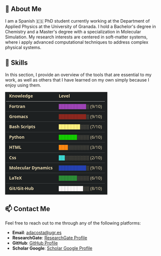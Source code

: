 ## 🚀 About Me


I am a Spanish 🇪🇸 PhD student currently working at the Department of Applied Physics at the University of Granada. I hold a Bachelor's degree in Chemistry and a Master's degree with a specialization in Molecular Simulation. My research interests are centered in soft-matter systems, where i apply advanced computational techniques to address complex physical systems.


## 🔧 Skills


In this section, I provide an overview of the tools that are essential to my work, as well as others that I have learned on my own simply because I enjoy using them.

![Skills Table](https://github.com/AdrianQFA/AdrianQFA/blob/main/img/Table.png?raw=true)

## 📫 Contact Me


Feel free to reach out to me through any of the following platforms:


- **Email**: [adacosta@ugr.es](mailto:adacosta@ugr.es)
- **ResearchGate**: [ResearchGate Profile](https://www.researchgate.net/profile/Adrian-Diaz-Acosta-2)
- **GitHub**: [GitHub Profile](https://github.com/AdrianQFA)
- **Scholar Google**: [Scholar Google Profile](https://scholar.google.es/citations?user=CLcVzhoAAAAJ&hl=es)
